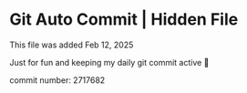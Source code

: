# Git Auto Commit | Hidden File

This file was added Feb 12, 2025

Just for fun and keeping my daily git commit active 🤪

commit number: 2717682
